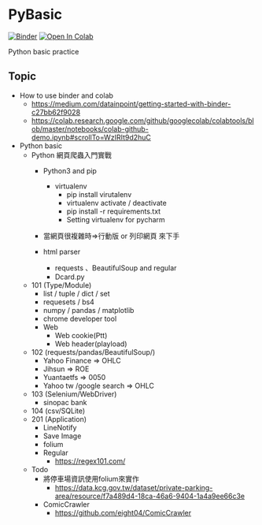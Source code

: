 # PyBasic
[![Binder](https://mybinder.org/badge_logo.svg)](https://mybinder.org/v2/gh/brookliu888/PyBasic/main)
[![Open In Colab](https://colab.research.google.com/assets/colab-badge.svg)](http://colab.research.google.com/github/brookliu888/PyBasic/)


Python basic practice

## Topic
* How to use binder and colab
    * https://medium.com/datainpoint/getting-started-with-binder-c27bb62f9028
    * https://colab.research.google.com/github/googlecolab/colabtools/blob/master/notebooks/colab-github-demo.ipynb#scrollTo=WzIRIt9d2huC
* Python basic
    * Python 網頁爬蟲入門實戰
        * Python3 and pip
            * virtualenv
                * pip install virutalenv
                * virtualenv activate / deactivate
                * pip install -r requirements.txt
                * Setting virtualenv for pycharm
        * 當網頁很複雜時=>行動版 or 列印網頁 來下手
        
        * html parser 
            * requests 、BeautifulSoup and regular
            * Dcard.py
    * 101 (Type/Module) 
        * list / tuple / dict / set
        * requesets / bs4
        * numpy / pandas / matplotlib
        * chrome developer tool
        * Web 
            * Web cookie(Ptt)
            * Web header(playload)
    * 102 (requests/pandas/BeautifulSoup/)
        * Yahoo Finance => OHLC
        * Jihsun => ROE
        * Yuantaetfs => 0050
        * Yahoo tw /google search => OHLC 
    * 103 (Selenium/WebDriver)
        * sinopac bank
    * 104 (csv/SQLite)
    * 201 (Application)
        * LineNotify
        * Save Image
        * folium
        * Regular
            * https://regex101.com/
    * Todo
        * 將停車場資訊使用folium來實作
           * https://data.kcg.gov.tw/dataset/private-parking-area/resource/f7a489d4-18ca-46a6-9404-1a4a9ee66c3e
        * ComicCrawler
            * https://github.com/eight04/ComicCrawler
            
        
    
        


